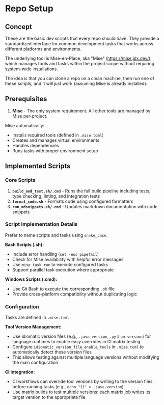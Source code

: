 # Repo Setup

## Concept

These are the basic dev scripts that every repo should have. They provide a standardized interface for common development tasks that works across different platforms and environments.

The underlying tool is Mise-en-Place, aka "Mise" (https://mise.jdx.dev/), which manages tools and tasks within the project scope without requiring system-wide installations.

The idea is that you can clone a repo on a clean machine, then run one of these scripts, and it will just work (assuming Mise is already installed).

## Prerequisites

1. **Mise** - The only system requirement. All other tools are managed by Mise per-project.

Mise automatically:
- Installs required tools (defined in `.mise.toml`)
- Creates and manages virtual environments  
- Handles dependencies
- Runs tasks with proper environment setup

## Implemented Scripts

### Core Scripts

1. **`build_and_test.sh/.cmd`** - Runs the full build pipeline including tests, type checking, linting, and integration tests
2. **`format_code.sh`** - Formats code using configured formatters
3. **`run_mdsnippets.sh/.cmd`** - Updates markdown documentation with code snippets

### Script Implementation Details

Prefer to name scripts and tasks using `snake_case`.

**Bash Scripts (.sh):**
- Include error handling (`set -euo pipefail`)
- Check for Mise availability with helpful error messages
- Use `mise task run` to execute configured tasks
- Support parallel task execution where appropriate

**Windows Scripts (.cmd):**
- Use Git Bash to execute the corresponding `.sh` file
- Provide cross-platform compatibility without duplicating logic

### Configuration

Tasks are defined in `.mise.toml`.

**Tool Version Management:**
- Use idiomatic version files (e.g., `.java-version`, `.python-version`) for language runtimes to enable easy overrides in CI matrix testing
- Configure `idiomatic_version_file_enable_tools` in `.mise.toml` to automatically detect these version files
- This allows testing against multiple language versions without modifying the main configuration

**CI Integration:**
- CI workflows can override tool versions by writing to the version files before running tasks (e.g., `echo "11" > .java-version`)
- Use matrix builds to test multiple versions: each matrix job writes its target version to the appropriate file
